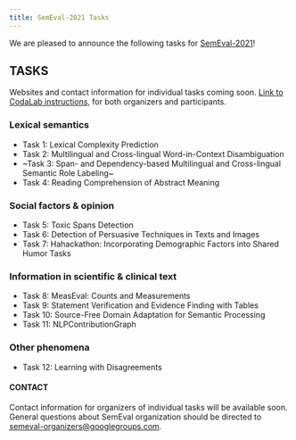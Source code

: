 ```yaml
---
title: SemEval-2021 Tasks
---
```


We are pleased to announce the following tasks for [SemEval-2021](https://semeval.github.io/SemEval2021)!

## TASKS
Websites and contact information for individual tasks coming soon. [Link to CodaLab instructions](https://semeval.github.io/SemEval2021/codaLab), for both organizers and participants.

### Lexical semantics

- Task 1: Lexical Complexity Prediction
- Task 2: Multilingual and Cross-lingual Word-in-Context Disambiguation
- ~Task 3: Span- and Dependency-based Multilingual and Cross-lingual Semantic Role Labeling~
- Task 4: Reading Comprehension of Abstract Meaning

### Social factors & opinion

- Task 5: Toxic Spans Detection
- Task 6: Detection of Persuasive Techniques in Texts and Images
- Task 7: Hahackathon: Incorporating Demographic Factors into Shared Humor Tasks 

### Information in scientific & clinical text

- Task 8: MeasEval: Counts and Measurements
- Task 9: Statement Verification and Evidence Finding with Tables
- Task 10: Source-Free Domain Adaptation for Semantic Processing
- Task 11: NLPContributionGraph

### Other phenomena

- Task 12: Learning with Disagreements


#### CONTACT
Contact information for organizers of individual tasks will be available soon. General questions about SemEval organization should be directed to <semeval-organizers@googlegroups.com>.
